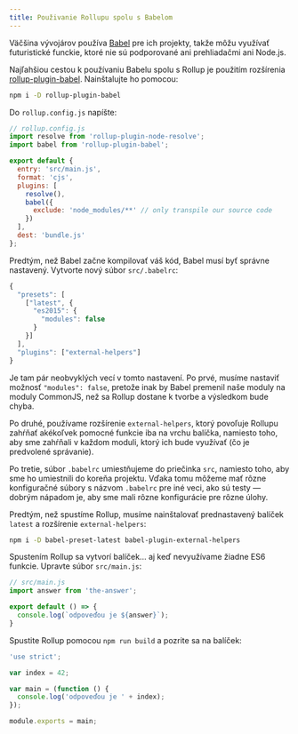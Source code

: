```yaml
---
title: Použivanie Rollupu spolu s Babelom
---
```


Väčšina vývojárov používa [Babel](https://babeljs.io/) pre ich projekty, takže môžu využívať futuristické funckie, ktoré nie sú podporované ani prehliadačmi ani Node.js.

Najľahšiou cestou k používaniu Babelu spolu s Rollup je použitím rozšírenia [rollup-plugin-babel](https://github.com/rollup/rollup-plugin-babel). Nainštalujte ho pomocou:

```bash
npm i -D rollup-plugin-babel
```

Do `rollup.config.js` napíšte:

```js
// rollup.config.js
import resolve from 'rollup-plugin-node-resolve';
import babel from 'rollup-plugin-babel';

export default {
  entry: 'src/main.js',
  format: 'cjs',
  plugins: [
    resolve(),
    babel({
      exclude: 'node_modules/**' // only transpile our source code
    })
  ],
  dest: 'bundle.js'
};
```

Predtým, než Babel začne kompilovať váš kód, Babel musí byť správne nastavený. Vytvorte nový súbor `src/.babelrc`:

```js
{
  "presets": [
    ["latest", {
      "es2015": {
        "modules": false
      }
    }]
  ],
  "plugins": ["external-helpers"]
}
```

Je tam pár neobvyklých vecí v tomto nastavení. Po prvé, musíme nastaviť možnosť `"modules": false`, pretože inak by Babel premenil naše moduly na moduly CommonJS, než sa Rollup dostane k tvorbe a výsledkom bude chyba.

Po druhé, používame rozšírenie `external-helpers`, ktorý povoľuje Rollupu zahŕňať akékoľvek pomocné funkcie iba na vrchu balíčka, namiesto toho, aby sme zahŕňali v každom moduli, ktorý ich bude využívať (čo je predvolené správanie).

Po tretie, súbor `.babelrc` umiestňujeme do priečinka `src`, namiesto toho, aby sme ho umiestnili do koreňa projektu. Vďaka tomu môžeme mať rôzne konfiguračné súbory s názvom `.babelrc` pre iné veci, ako sú testy — dobrým nápadom je, aby sme mali rôzne konfigurácie pre rôzne úlohy.

Predtým, než spustíme Rollup, musíme nainštalovať prednastavený balíček `latest` a rozšírenie `external-helpers`:

```bash
npm i -D babel-preset-latest babel-plugin-external-helpers
```

Spustením Rollup sa vytvorí balíček... aj keď nevyužívame žiadne ES6 funkcie. Upravte súbor `src/main.js`:

```js
// src/main.js
import answer from 'the-answer';

export default () => {
  console.log(`odpoveďou je ${answer}`);
}
```

Spustite Rollup pomocou `npm run build` a pozrite sa na balíček:

```js
'use strict';

var index = 42;

var main = (function () {
  console.log('odpoveďou je ' + index);
});

module.exports = main;
```
